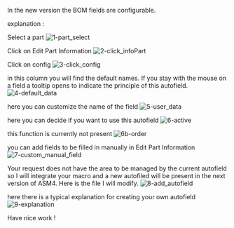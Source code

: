 In the new version the BOM fields are configurable. 

explanation :

Select a part
![1-part_select](1-part_select.png)

Click on Edit Part Information
![2-click_infoPart](2-click_infoPart.png)

Click on config
![3-click_config](3-click_config.png)

in this column you will find the default names. 
If you stay with the mouse on a field a tooltip opens to indicate the principle of this autofield.
![4-default_data](4-default_data.png)

here you can customize the name of the field
![5-user_data](5-user_data.png)

here you can decide if you want to use this autofield
![6-active](6-active.png)

this function is currently not present
![6b-order](6b-order.png)

you can add fields to be filled in manually in Edit Part Information
![7-custom_manual_field](7-custom_manual_field.png)

Your request does not have the area to be managed by the current autofield so I will integrate your macro and a new autofiled will be present in the next version of ASM4.
Here is the file I will modify.
![8-add_autofield](8-add_autofield.png)

here there is a typical explanation for creating your own autofield
![9-explanation](9-explanation.png)

Have nice work ! 
